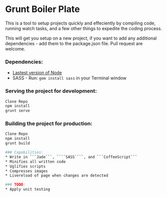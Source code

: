 # Grunt Boiler Plate
This is a tool to setup projects quickly and effeciently by compiling code, running watch tasks, and a few other things to expedite the coding process. 

This will get you setup on a new project, if you want to add any additional dependencies - add them to the package.json file.
Pull request are welcome.

### Dependencies: 
* [Lastest version of Node](https://nodejs.org/en/download/)
* SASS - Run: ```gem install sass``` in your Terminal window

### Serving the project for development:
```sh
Clone Repo
npm install
grunt serve
``` 
### Building the project for production:
```sh
Clone Repo
npm install
grunt build

### Capabilities:
* Write in ```Jade```, ````SASS````, and ```CoffeeScript```
* Minifies all written code
* Uglifies scripts
* Compresses images
* Livereload of page when changes are detected

### TODO:
* Apply unit testing

